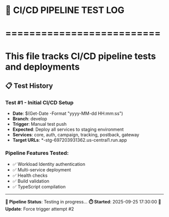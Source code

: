 # 🧪 CI/CD PIPELINE TEST LOG
# ==========================
# This file tracks CI/CD pipeline tests and deployments

## 📋 Test History

### Test #1 - Initial CI/CD Setup
- **Date**: $(Get-Date -Format "yyyy-MM-dd HH:mm:ss")
- **Branch**: develop
- **Trigger**: Manual test push
- **Expected**: Deploy all services to staging environment
- **Services**: core, auth, campaign, tracking, postback, gateway
- **Target URLs**: *-stg-697203931362.us-central1.run.app

### Pipeline Features Tested:
- ✅ Workload Identity authentication
- ✅ Multi-service deployment
- ✅ Health checks
- ✅ Build validation
- ✅ TypeScript compilation

---
**🚀 Pipeline Status**: Testing in progress...
**⏱️ Started**: 2025-09-25 17:30:00
**🔄 Update**: Force trigger attempt #2